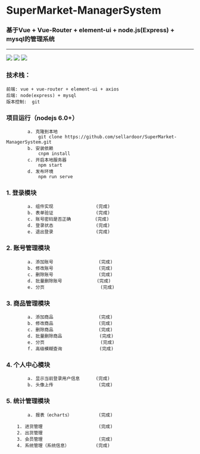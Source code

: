 # SuperMarket-ManagerSystem
### 基于Vue + Vue-Router + element-ui + node.js(Express) + mysql的管理系统
***
![](https://img.shields.io/badge/author-JunJun-brightgreen.svg)
![](https://img.shields.io/badge/version-1.0-blue.svg)
![](https://img.shields.io/badge/build-85%25-red.svg)
### 技术栈：
    前端: vue + vue-router + element-ui + axios 
    后端: node(express) + mysql 
    版本控制:  git
    
###         项目运行（nodejs 6.0+）
            a. 克隆到本地
            	git clone https://github.com/sellardoor/SuperMarket-ManagerSystem.git
            b. 安装依赖 
            	cnpm install
            c. 开启本地服务器   
            	npm start
            d. 发布环境
            	npm run serve
###         1. 登录模块
            a. 组件实现                (完成)
            b. 表单验证                (完成)
            c. 账号密码是否正确         (完成)
            d. 登录状态                (完成)        
            e. 退出登录                (完成)

###         2. 账号管理模块
            a. 添加账号                 (完成)
            b. 修改账号                 (完成)        
            c. 删除账号                 (完成)
            d. 批量删除账号             (完成)
            e. 分页                     (完成)

###        3. 商品管理模块
            a. 添加商品                 (完成)
            b. 修改商品                 (完成)
            c. 删除商品                 (完成)
            d. 批量删除商品              (完成)
            e. 分页                     (完成)
            f. 高级模糊查询              (完成)

###         4. 个人中心模块
            a. 显示当前登录用户信息      (完成)
            b. 头像上传                 (完成)

###         5. 统计管理模块             
            a. 报表（echarts）          (完成)
            
        1. 进货管理                     (完成)
        2. 出货管理                 
        3. 会员管理                     (完成)
        4. 系统管理（系统信息）          (完成)
